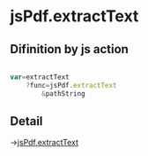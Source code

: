 # jsPdf.extractText

## Difinition by js action

```js.js

var=extractText
	?func=jsPdf.extractText
		&pathString
```

## Detail

->[jsPdf.extractText](https://github.com/puutaro/CommandClick/blob/master/md/developer/js_interface/details/JsPdf/extractText.md)
